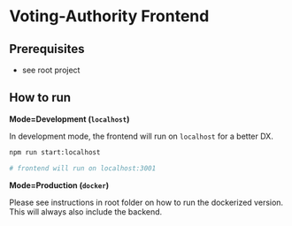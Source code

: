 # Voting-Authority Frontend

## Prerequisites

- see root project

## How to run

**Mode=Development (`localhost`)**

In development mode, the frontend will run on `localhost` for a better DX.

```bash
npm run start:localhost

# frontend will run on localhost:3001
```

**Mode=Production (`docker`)**

Please see instructions in root folder on how to run the dockerized version. This will always also include the backend.
